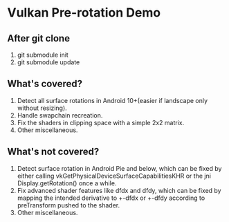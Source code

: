 # Vulkan Pre-rotation Demo

## After git clone

1. git submodule init
2. git submodule update

## What's covered?

1. Detect all surface rotations in Android 10+(easier if landscape only without resizing).
2. Handle swapchain recreation.
3. Fix the shaders in clipping space with a simple 2x2 matrix.
4. Other miscellaneous.

## What's not covered?

1. Detect surface rotation in Android Pie and below, which can be fixed by either calling vkGetPhysicalDeviceSurfaceCapabilitiesKHR or the jni Display.getRotation() once a while.
2. Fix advanced shader features like dfdx and dfdy, which can be fixed by mapping the intended derivative to +-dfdx or +-dfdy according to preTransform pushed to the shader.
3. Other miscellaneous.

